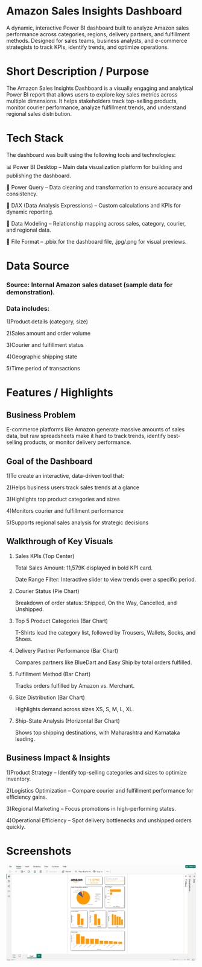 # Amazon Sales Insights Dashboard

A dynamic, interactive Power BI dashboard built to analyze Amazon sales performance across categories, regions, delivery partners, and fulfillment methods. Designed for sales teams, business analysts, and e-commerce strategists to track KPIs, identify trends, and optimize operations.


# Short Description / Purpose

The Amazon Sales Insights Dashboard is a visually engaging and analytical Power BI report that allows users to explore key sales metrics across multiple dimensions. It helps stakeholders track top-selling products, monitor courier performance, analyze fulfillment trends, and understand regional sales distribution.


# Tech Stack

The dashboard was built using the following tools and technologies:

📊 Power BI Desktop – Main data visualization platform for building and publishing the dashboard.

📂 Power Query – Data cleaning and transformation to ensure accuracy and consistency.

🧠 DAX (Data Analysis Expressions) – Custom calculations and KPIs for dynamic reporting.

📝 Data Modeling – Relationship mapping across sales, category, courier, and regional data.

📁 File Format – .pbix for the dashboard file, .jpg/.png for visual previews.


# Data Source

### Source: Internal Amazon sales dataset (sample data for demonstration).

### Data includes:

1)Product details (category, size)

2)Sales amount and order volume

3)Courier and fulfillment status

4)Geographic shipping state

5)Time period of transactions


# Features / Highlights

## Business Problem

E-commerce platforms like Amazon generate massive amounts of sales data, but raw spreadsheets make it hard to track trends, identify best-selling products, or monitor delivery performance.

## Goal of the Dashboard

1)To create an interactive, data-driven tool that:

2)Helps business users track sales trends at a glance

3)Highlights top product categories and sizes

4)Monitors courier and fulfillment performance

5)Supports regional sales analysis for strategic decisions


## Walkthrough of Key Visuals

1. Sales KPIs (Top Center)
   
   Total Sales Amount: 11,579K displayed in bold KPI card.

   Date Range Filter: Interactive slider to view trends over a specific period.


3. Courier Status (Pie Chart)

   Breakdown of order status: Shipped, On the Way, Cancelled, and Unshipped.


6. Top 5 Product Categories (Bar Chart)

   T-Shirts lead the category list, followed by Trousers, Wallets, Socks, and Shoes.


9. Delivery Partner Performance (Bar Chart)
    
   Compares partners like BlueDart and Easy Ship by total orders fulfilled.


11. Fulfillment Method (Bar Chart)
    
    Tracks orders fulfilled by Amazon vs. Merchant.


13. Size Distribution (Bar Chart)
    
    Highlights demand across sizes XS, S, M, L, XL.


15. Ship-State Analysis (Horizontal Bar Chart)
    
    Shows top shipping destinations, with Maharashtra and Karnataka leading.


## Business Impact & Insights

1)Product Strategy – Identify top-selling categories and sizes to optimize inventory.

2)Logistics Optimization – Compare courier and fulfillment performance for efficiency gains.

3)Regional Marketing – Focus promotions in high-performing states.

4)Operational Efficiency – Spot delivery bottlenecks and unshipped orders quickly.


# Screenshots 
![Dashboard](https://github.com/joelvm04/Amazon-Sales-Dashboard-/blob/main/AmazonSales.png)
